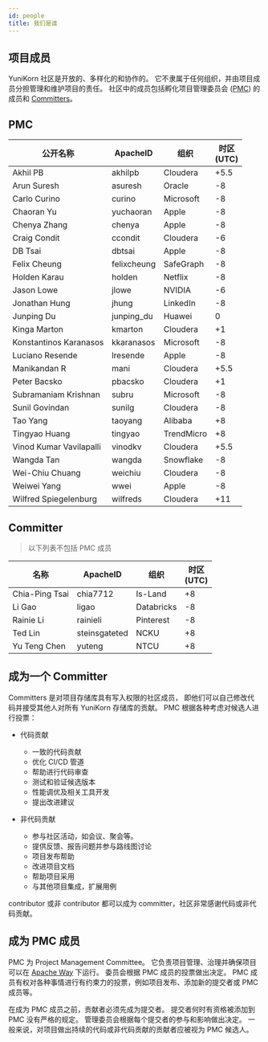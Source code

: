 ```yaml
---
id: people
title: 我们是谁
---
```


<!--
Licensed to the Apache Software Foundation (ASF) under one
or more contributor license agreements.  See the NOTICE file
distributed with this work for additional information
regarding copyright ownership.  The ASF licenses this file
to you under the Apache License, Version 2.0 (the
"License"); you may not use this file except in compliance
with the License.  You may obtain a copy of the License at
  http://www.apache.org/licenses/LICENSE-2.0
Unless required by applicable law or agreed to in writing,
software distributed under the License is distributed on an
"AS IS" BASIS, WITHOUT WARRANTIES OR CONDITIONS OF ANY
KIND, either express or implied.  See the License for the
specific language governing permissions and limitations
under the License.
-->

## 项目成员

YuniKorn 社区是开放的、多样化的和协作的。
它不隶属于任何组织，并由项目成员分担管理和维护项目的责任。
社区中的成员包括孵化项目管理委员会 ([PMC](https://www.apache.org/dev/pmc.html)) 的成员和 [Committers](https://infra.apache.org/new-committers-guide.html#what-is-a-committer)。

## PMC

| 公开名称                    | ApacheID    | 组织          | 时区 <br/>(UTC) |
|-------------------------|-------------|-------------|---------------|
| Akhil PB                | akhilpb     | Cloudera    | +5.5          |
| Arun Suresh             | asuresh     | Oracle      | -8            |
| Carlo Curino            | curino      | Microsoft   | -8            |
| Chaoran Yu              | yuchaoran   | Apple       | -8            |
| Chenya Zhang            | chenya      | Apple       | -8            |
| Craig Condit            | ccondit     | Cloudera    | -6            |
| DB Tsai                 | dbtsai      | Apple       | -8            |
| Felix Cheung            | felixcheung | SafeGraph   | -8            |
| Holden Karau            | holden      | Netflix     | -8            |
| Jason Lowe              | jlowe       | NVIDIA      | -6            |
| Jonathan Hung           | jhung       | LinkedIn    | -8            |
| Junping Du              | junping_du  | Huawei      | 0             |
| Kinga Marton            | kmarton     | Cloudera    | +1            |
| Konstantinos Karanasos  | kkaranasos  | Microsoft   | -8            |
| Luciano Resende         | lresende    | Apple       | -8            |
| Manikandan R            | mani        | Cloudera    | +5.5          |
| Peter Bacsko            | pbacsko     | Cloudera    | +1            |
| Subramaniam Krishnan    | subru       | Microsoft   | -8            |
| Sunil Govindan          | sunilg      | Cloudera    | -8            |
| Tao Yang                | taoyang     | Alibaba     | +8            |
| Tingyao Huang           | tingyao     | TrendMicro  | +8            |
| Vinod Kumar Vavilapalli | vinodkv     | Cloudera    | +5.5          |
| Wangda Tan              | wangda      | Snowflake   | -8            |
| Wei-Chiu Chuang         | weichiu     | Cloudera    | -8            |
| Weiwei Yang             | wwei        | Apple       | -8            |
| Wilfred Spiegelenburg   | wilfreds    | Cloudera    | +11           |

## Committer

> 以下列表不包括 PMC 成员

| 名称             | ApacheID      | 组织          | 时区 <br/>(UTC) |
|----------------|---------------|-------------|---------------|
| Chia-Ping Tsai | chia7712      | Is-Land     | +8            |
| Li Gao         | ligao         | Databricks  | -8            |
| Rainie Li      | rainieli      | Pinterest   | -8            |
| Ted Lin        | steinsgateted | NCKU        | +8            |
| Yu Teng Chen   | yuteng        | NTCU        | +8            |

## 成为一个 Committer

Committers 是对项目存储库具有写入权限的社区成员，
即他们可以自己修改代码并接受其他人对所有 YuniKorn 存储库的贡献。
PMC 根据各种考虑对候选人进行投票：

- 代码贡献
  - 一致的代码贡献
  - 优化 CI/CD 管道
  - 帮助进行代码审查
  - 测试和验证候选版本
  - 性能调优及相关工具开发
  - 提出改进建议

- 非代码贡献
  - 参与社区活动，如会议、聚会等。
  - 提供反馈、报告问题并参与路线图讨论
  - 项目发布帮助
  - 改进项目文档
  - 帮助项目采用
  - 与其他项目集成，扩展用例

contributor 或非 contributor 都可以成为 committer，社区非常感谢代码或非代码贡献。

## 成为 PMC 成员

PMC 为 Project Management Committee。
它负责项目管理、治理并确保项目可以在 [Apache Way](https://www.apache.org/theapacheway/) 下运行。
委员会根据 PMC 成员的投票做出决定。
PMC 成员有权对各种事情进行有约束力的投票，例如项目发布、添加新的提交者或 PMC 成员等。

在成为 PMC 成员之前，贡献者必须先成为提交者。
提交者何时有资格被添加到 PMC 没有严格的规定。
管理委员会根据每个提交者的参与和影响做出决定。
一般来说，对项目做出持续的代码或非代码贡献的贡献者应被视为 PMC 候选人。
